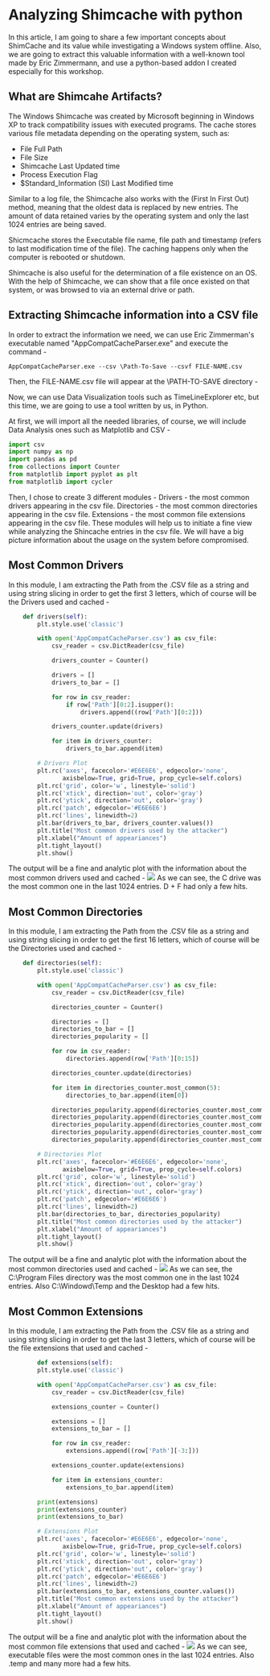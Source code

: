 # Analyzing Shimcache with python

In this article, I am going to share a few important concepts about ShimCache and its value while investigating a Windows system offline. Also, we are going to extract this valuable information with a well-known tool made by Eric Zimmermann, and use a python-based addon I created especially for this workshop.

## What are Shimcahe Artifacts?
The Windows Shimcache was created by Microsoft beginning in Windows XP to track compatibility issues with executed programs. The cache stores various file metadata depending on the operating system, such as:
* File Full Path
* File Size
* Shimcache Last Updated time
* Process Execution Flag
* $Standard_Information (SI) Last Modified time

Similar to a log file, the Shimcache also works with the (First In First Out) method, meaning that the oldest data is replaced by new entries. The amount of data retained varies by the operating system and only the last 1024 entries are being saved.

Shicmcache stores the Executable file name, file path and timestamp (refers to last modification time of the file).  The caching happens only when the computer is rebooted or shutdown.

Shimcache is also useful for the determination of a file existence on an OS. With the help of Shimcache, we can show that a file once existed on that system, or was browsed to via an external drive or path.

## Extracting Shimcache information into a CSV file
In order to extract the information we need, we can use Eric Zimmerman's executable named "AppCompatCacheParser.exe" and execute the command - 
```
AppCompatCacheParser.exe --csv \Path-To-Save --csvf FILE-NAME.csv
```
Then, the FILE-NAME.csv file will appear at the \PATH-TO-SAVE directory - 

Now, we can use Data Visualization tools such as TimeLineExplorer etc, but this time, we are going to use a tool written by us, in Python.

At first, we will import all the needed libraries, of course, we will include Data Analysis ones such as Matplotlib and CSV - 
```python
import csv
import numpy as np
import pandas as pd
from collections import Counter
from matplotlib import pyplot as plt
from matplotlib import cycler
```

Then, I chose to create 3 different modules - 
Drivers - the most common drivers appearing in the csv file.
Directories - the most common directories appearing in the csv file.
Extensions - the most common file extensions appearing in the csv file.
These modules will help us to initiate a fine view while analyzing the Shincache entries in the csv file. We will have a big picture information about the usage on the system before compromised.

## Most Common Drivers
In this module, I am extracting the Path from the .CSV file as a string and using string slicing in order to get the first 3 letters, which of course will be the Drivers used and cached - 
```python
    def drivers(self):
        plt.style.use('classic')

        with open('AppCompatCacheParser.csv') as csv_file:
            csv_reader = csv.DictReader(csv_file)

            drivers_counter = Counter()

            drivers = []
            drivers_to_bar = []

            for row in csv_reader:
                if row['Path'][0:2].isupper():
                    drivers.append((row['Path'][0:2]))

            drivers_counter.update(drivers)

            for item in drivers_counter:
                drivers_to_bar.append(item)

        # Drivers Plot
        plt.rc('axes', facecolor='#E6E6E6', edgecolor='none',
               axisbelow=True, grid=True, prop_cycle=self.colors)
        plt.rc('grid', color='w', linestyle='solid')
        plt.rc('xtick', direction='out', color='gray')
        plt.rc('ytick', direction='out', color='gray')
        plt.rc('patch', edgecolor='#E6E6E6')
        plt.rc('lines', linewidth=2)
        plt.bar(drivers_to_bar, drivers_counter.values())
        plt.title("Most common drivers used by the attacker")
        plt.xlabel("Amount of appeariances")
        plt.tight_layout()
        plt.show()
```
The output will be a fine and analytic plot with the information about the most common drivers used and cached - 
![](img_src/drivers.png)
As we can see, the C drive was the most common one in the last 1024 entries. D + F had only a few hits.

## Most Common Directories
In this module, I am extracting the Path from the .CSV file as a string and using string slicing in order to get the first 16 letters, which of course will be the Directories used and cached - 
```python
    def directories(self):
        plt.style.use('classic')

        with open('AppCompatCacheParser.csv') as csv_file:
            csv_reader = csv.DictReader(csv_file)

            directories_counter = Counter()

            directories = []
            directories_to_bar = []
            directories_popularity = []

            for row in csv_reader:
                directories.append(row['Path'][0:15])

            directories_counter.update(directories)

            for item in directories_counter.most_common(5):
                directories_to_bar.append(item[0])

            directories_popularity.append(directories_counter.most_common(5)[0][1])
            directories_popularity.append(directories_counter.most_common(5)[1][1])
            directories_popularity.append(directories_counter.most_common(5)[2][1])
            directories_popularity.append(directories_counter.most_common(5)[3][1])
            directories_popularity.append(directories_counter.most_common(5)[4][1])

        # Directories Plot
        plt.rc('axes', facecolor='#E6E6E6', edgecolor='none',
               axisbelow=True, grid=True, prop_cycle=self.colors)
        plt.rc('grid', color='w', linestyle='solid')
        plt.rc('xtick', direction='out', color='gray')
        plt.rc('ytick', direction='out', color='gray')
        plt.rc('patch', edgecolor='#E6E6E6')
        plt.rc('lines', linewidth=2)
        plt.bar(directories_to_bar, directories_popularity)
        plt.title("Most common directories used by the attacker")
        plt.xlabel("Amount of appeariances")
        plt.tight_layout()
        plt.show()
```
The output will be a fine and analytic plot with the information about the most common directories used and cached -
![](img_src/directories.png)
As we can see, the C:\Program Files directory was the most common one in the last 1024 entries. Also C:\Windowd\Temp and the Desktop had a few hits.

## Most Common Extensions
In this module, I am extracting the Path from the .CSV file as a string and using string slicing in order to get the last 3 letters, which of course will be the file extensions that used and cached - 
```python
        def extensions(self):
        plt.style.use('classic')

        with open('AppCompatCacheParser.csv') as csv_file:
            csv_reader = csv.DictReader(csv_file)

            extensions_counter = Counter()

            extensions = []
            extensions_to_bar = []

            for row in csv_reader:
                extensions.append((row['Path'][-3:]))

            extensions_counter.update(extensions)

            for item in extensions_counter:
                extensions_to_bar.append(item)

        print(extensions)
        print(extensions_counter)
        print(extensions_to_bar)

        # Extensions Plot
        plt.rc('axes', facecolor='#E6E6E6', edgecolor='none',
               axisbelow=True, grid=True, prop_cycle=self.colors)
        plt.rc('grid', color='w', linestyle='solid')
        plt.rc('xtick', direction='out', color='gray')
        plt.rc('ytick', direction='out', color='gray')
        plt.rc('patch', edgecolor='#E6E6E6')
        plt.rc('lines', linewidth=2)
        plt.bar(extensions_to_bar, extensions_counter.values())
        plt.title("Most common extensions used by the attacker")
        plt.xlabel("Amount of appeariances")
        plt.tight_layout()
        plt.show()
```
The output will be a fine and analytic plot with the information about the most common file extensions that used and cached - 
![](img_src/extensions.png)
As we can see, executable files were the most common ones in the last 1024 entries. Also .temp and many more had a few hits.
